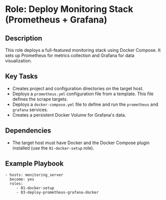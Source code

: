 # Role: Deploy Monitoring Stack (Prometheus + Grafana)

## Description

This role deploys a full-featured monitoring stack using Docker Compose. It sets up Prometheus for metrics collection and Grafana for data visualization.

## Key Tasks
- Creates project and configuration directories on the target host.
- Deploys a `prometheus.yml` configuration file from a template. This file defines the scrape targets.
- Deploys a `docker-compose.yml` file to define and run the `prometheus` and `grafana` services.
- Creates a persistent Docker Volume for Grafana's data.

## Dependencies
- The target host must have Docker and the Docker Compose plugin installed (use the `01-docker-setup` role).

## Example Playbook

    - hosts: monitoring_server
      become: yes
      roles:
         - 01-docker-setup
         - 03-deploy-prometheus-grafana-docker